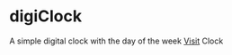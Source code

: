 # digiClock
A simple digital clock with the day of the week
[Visit](https://augiedog.github.io/digiClock/) Clock